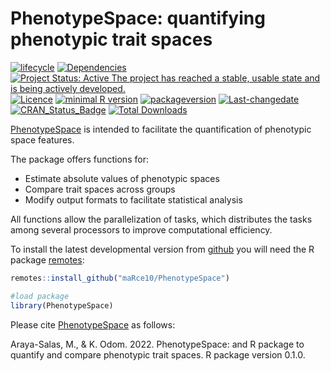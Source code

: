 PhenotypeSpace: quantifying phenotypic trait spaces
================

<!-- README.md is generated from README.Rmd. Please edit that file -->

[![lifecycle](https://img.shields.io/badge/lifecycle-maturing-brightgreen.svg)](https://lifecycle.r-lib.org/articles/stages.html)
[![Dependencies](https://tinyverse.netlify.com/badge/PhenotypeSpace)](https://cran.r-project.org/package=PhenotypeSpace)
[![Project Status: Active The project has reached a stable, usable state
and is being actively
developed.](https://www.repostatus.org/badges/latest/active.svg)](https://www.repostatus.org/#active)
[![Licence](https://img.shields.io/badge/licence-GPL--3-blue.svg)](https://www.gnu.org/licenses/gpl-3.0.en.html)
[![minimal R
version](https://img.shields.io/badge/R%3E%3D-%3E=%204.0.0-6666ff.svg)](https://cran.r-project.org/)
[![packageversion](https://img.shields.io/badge/Package%20version-0.1.0-orange.svg?style=flat-square)](commits/develop)
[![Last-changedate](https://img.shields.io/badge/last%20change-2022--07--01-yellowgreen.svg)](/commits/master)
[![CRAN_Status_Badge](https://www.r-pkg.org/badges/version/PhenotypeSpace)](https://cran.r-project.org/package=PhenotypeSpace)
[![Total
Downloads](https://cranlogs.r-pkg.org/badges/grand-total/PhenotypeSpace)](https://cranlogs.r-pkg.org/badges/grand-total/PhenotypeSpace)

[PhenotypeSpace](https://github.com/maRce10/PhenotypeSpace) is intended
to facilitate the quantification of phenotypic space features.

The package offers functions for:

-   Estimate absolute values of phenotypic spaces
-   Compare trait spaces across groups
-   Modify output formats to facilitate statistical analysis

All functions allow the parallelization of tasks, which distributes the
tasks among several processors to improve computational efficiency.

To install the latest developmental version from
[github](https://github.com/) you will need the R package
[remotes](https://cran.r-project.org/package=remotes):

``` r
remotes::install_github("maRce10/PhenotypeSpace")

#load package
library(PhenotypeSpace)
```

Please cite [PhenotypeSpace](https://github.com/maRce10/PhenotypeSpace)
as follows:

Araya-Salas, M., & K. Odom. 2022. PhenotypeSpace: and R package to
quantify and compare phenotypic trait spaces. R package version 0.1.0.
